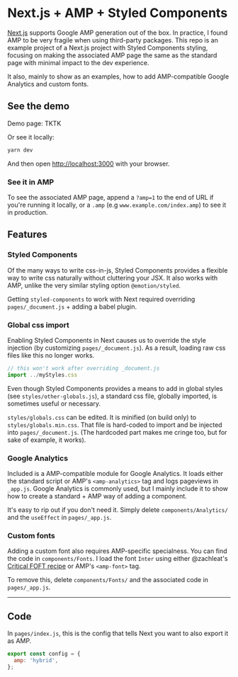 # Next.js + AMP + Styled Components

[Next.js](https://nextjs.org/) supports Google AMP generation out of the box. In practice, I found AMP to be very fragile when using third-party packages. This repo is an example project of a Next.js project with Styled Components styling, focusing on making the associated AMP page the same as the standard page with minimal impact to the dev experience.

It also, mainly to show as an examples, how to add AMP-compatible Google Analytics and custom fonts.

## See the demo

Demo page: TKTK

Or see it locally:
```bash
yarn dev
```
And then open [http://localhost:3000](http://localhost:3000) with your browser.

### See it in AMP
To see the associated AMP page, append a `?amp=1` to the end of URL if you're running it locally, or a `.amp` (e.g `www.example.com/index.amp`) to see it in production.

## Features

### Styled Components
Of the many ways to write css-in-js, Styled Components provides a flexible way to write css naturally without cluttering your JSX. It also works with AMP, unlike the very similar styling option `@emotion/styled`.

Getting `styled-components` to work with Next required overriding `pages/_document.js` + adding a babel plugin.

### Global css import
Enabling Styled Components in Next causes us to override the style injection (by customizing `pages/_document.js`). As a result, loading raw css files like this no longer works.
```js
// this won't work after overriding _document.js
import ../myStyles.css
```
Even though Styled Components provides a means to add in global styles (see `styles/other-globals.js`), a standard css file, globally imported, is sometimes useful or necessary.

`styles/globals.css` can be edited. It is minified (on build only) to `styles/globals.min.css`. That file is hard-coded to import and be injected into `pages/_document.js`. (The hardcoded part makes me cringe too, but for sake of example, it works).

### Google Analytics
Included is a AMP-compatible module for Google Analytics. It loads either the standard script or AMP's `<amp-analytics>` tag and logs pageviews in `_app.js`. Google Analytics is commonly used, but I mainly include it to show how to create a standard + AMP way of adding a component.

It's easy to rip out if you don't need it. Simply delete `components/Analytics/` and the `useEffect` in `pages/_app.js`.

### Custom fonts
Adding a custom font also requires AMP-specific specialness. You can find the code in `components/Fonts`. I load the font `Inter` using either @zachleat's [Critical FOFT recipe](https://github.com/zachleat/web-font-loading-recipes) or AMP's `<amp-font>` tag.

To remove this, delete `components/Fonts/` and the associated code in `pages/_app.js`.

---

## Code
In `pages/index.js`, this is the config that tells Next you want to also export it as AMP.
```js
export const config = {
  amp: 'hybrid',
};
```
